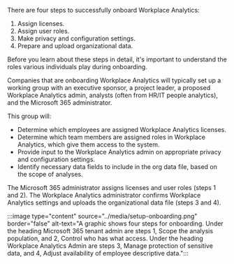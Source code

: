 There are four steps to successfully onboard Workplace Analytics:

1. Assign licenses.
2. Assign user roles.
3. Make privacy and configuration settings.
4. Prepare and upload organizational data.

Before you learn about these steps in detail, it's important to understand the roles various individuals play during onboarding.

Companies that are onboarding Workplace Analytics will typically set up a working group with an executive sponsor, a project leader, a proposed Workplace Analytics admin, analysts (often from HR/IT people analytics), and the Microsoft 365 administrator.

This group will:

- Determine which employees are assigned Workplace Analytics licenses.
- Determine which team members are assigned roles in Workplace Analytics, which give them access to the system.
- Provide input to the Workplace Analytics admin on appropriate privacy and configuration settings.
- Identify necessary data fields to include in the org data file, based on the scope of analyses.

The Microsoft 365 administrator assigns licenses and user roles (steps 1 and 2). The Workplace Analytics administrator confirms Workplace Analytics settings and uploads the organizational data file (steps 3 and 4).

:::image type="content" source="../media/setup-onboarding.png" border="false" alt-text="A graphic shows four steps for onboarding. Under the heading Microsoft 365 tenant admin are steps 1, Scope the analysis population, and 2, Control who has what access. Under the heading Workplace Analytics Admin are steps 3, Manage protection of sensitive data, and 4, Adjust availability of employee descriptive data.":::
